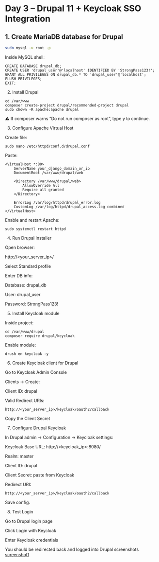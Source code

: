 
# Day 3 – Drupal 11 + Keycloak SSO Integration

## 1. Create MariaDB database for Drupal

```bash
sudo mysql -u root -p
```

Inside MySQL shell:
```
CREATE DATABASE drupal_db;
CREATE USER 'drupal_user'@'localhost' IDENTIFIED BY 'StrongPass123!';
GRANT ALL PRIVILEGES ON drupal_db.* TO 'drupal_user'@'localhost';
FLUSH PRIVILEGES;
EXIT;
```
2. Install Drupal
 ```
cd /var/www
composer create-project drupal/recommended-project drupal
sudo chown -R apache:apache drupal
```

⚠️ If composer warns “Do not run composer as root”, type y to continue.

3. Configure Apache Virtual Host

Create file:
```
sudo nano /etc/httpd/conf.d/drupal.conf
```

Paste:
```
<VirtualHost *:80>
    ServerName your_django_domain_or_ip
    DocumentRoot /var/www/drupal/web

    <Directory /var/www/drupal/web>
        AllowOverride All
        Require all granted
    </Directory>

    ErrorLog /var/log/httpd/drupal_error.log
    CustomLog /var/log/httpd/drupal_access.log combined
</VirtualHost>

```
Enable and restart Apache:
```
sudo systemctl restart httpd
```
4. Run Drupal Installer

Open browser:

http://<your_server_ip>/


Select Standard profile

Enter DB info:

Database: drupal_db

User: drupal_user

Password: StrongPass123!

5. Install Keycloak module

Inside project:
```
cd /var/www/drupal
composer require drupal/keycloak
```

Enable module:
```
drush en keycloak -y
```
6. Create Keycloak client for Drupal

Go to Keycloak Admin Console

Clients → Create:

Client ID: drupal

Valid Redirect URIs:
```
http://<your_server_ip>/keycloak/oauth2/callback
```

Copy the Client Secret

7. Configure Drupal Keycloak

In Drupal admin → Configuration → Keycloak settings:

Keycloak Base URL: http://<keycloak_ip>:8080/

Realm: master

Client ID: drupal

Client Secret: paste from Keycloak

Redirect URI:
```
http://<your_server_ip>/keycloak/oauth2/callback
```

Save config.

8. Test Login

Go to Drupal login page

Click Login with Keycloak

Enter Keycloak credentials

You should be redirected back and logged into Drupal
screenshots 
[screenshot1](screenshots'/4day1.png)
